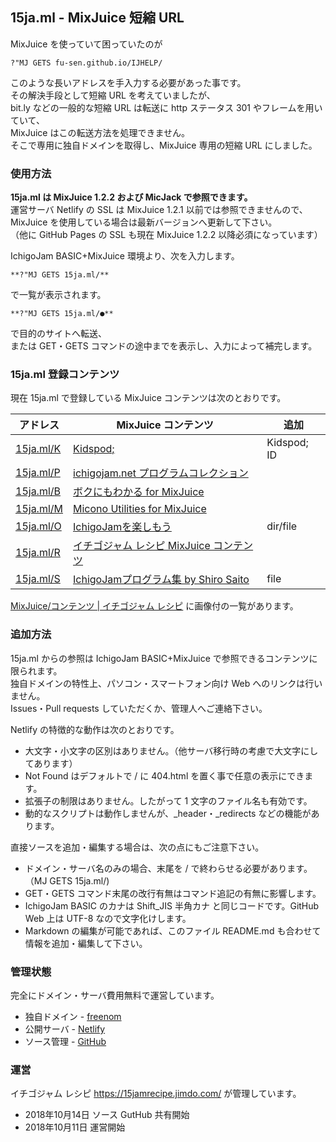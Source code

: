 ## 15ja.ml - MixJuice 短縮 URL

MixJuice を使っていて困っていたのが

    ?"MJ GETS fu-sen.github.io/IJHELP/


このような長いアドレスを手入力する必要があった事です。<br>
その解決手段として短縮 URL を考えていましたが、<br>
bit.ly などの一般的な短縮 URL は転送に http ステータス 301 やフレームを用いていて、<br>
MixJuice はこの転送方法を処理できません。<br>
そこで専用に独自ドメインを取得し、MixJuice 専用の短縮 URL にしました。

### 使用方法

**15ja.ml は MixJuice 1.2.2 および MicJack で参照できます。**<br>
運営サーバ Netlify の SSL は MixJuice 1.2.1 以前では参照できませんので、<br>
MixJuice を使用している場合は最新バージョンへ更新して下さい。<br>
（他に GitHub Pages の SSL も現在 MixJuice 1.2.2 以降必須になっています）

IchigoJam BASIC+MixJuice 環境より、次を入力します。

    **?"MJ GETS 15ja.ml/**


で一覧が表示されます。

    **?"MJ GETS 15ja.ml/●**

で目的のサイトへ転送、<br>
または GET・GETS コマンドの途中までを表示し、入力によって補完します。

### 15ja.ml 登録コンテンツ

現在 15ja.ml で登録している MixJuice コンテンツは次のとおりです。

|アドレス|MixJuice コンテンツ|追加|
----|----|----
|<a href="https://github.com/fu-sen/15ja.ml/blob/master/K">15ja.ml/K</a>|<a href="http://kidspod.club/">Kidspod;</a>|Kidspod; ID|
|<a href="https://github.com/fu-sen/15ja.ml/blob/master/P">15ja.ml/P</a>|<a href="https://www.facebook.com/groups/ichigojam/permalink/718281468311609/" target="_blank">ichigojam.net プログラムコレクション</a>| |
|<a href="https://github.com/fu-sen/15ja.ml/blob/master/B">15ja.ml/B</a>|<a href="https://blogs.yahoo.co.jp/bokunimowakaru/55369582.html" target="_blank">ボクにもわかる for MixJuice</a>| |
|<a href="https://github.com/fu-sen/15ja.ml/blob/master/M">15ja.ml/M</a>|<a href="http://ijutilities.micutil.com/" target="_blank">Micono Utilities for MixJuice</a>| |
|<a href="https://github.com/fu-sen/15ja.ml/blob/master/O">15ja.ml/O</a>|<a href="http://www.openspc2.org/reibun/IchigoJam/" target="_blank">IchigoJamを楽しもう</a>|dir/file|
|<a href="https://github.com/fu-sen/15ja.ml/blob/master/R">15ja.ml/R</a>|<a href="https://15jamrecipe.jimdo.com/" target="_blank">イチゴジャム レシピ MixJuice コンテンツ</a>| |
|<a href="https://github.com/fu-sen/15ja.ml/blob/master/S">15ja.ml/S</a>|<a href="http://comich.net/ichigojam/" target="_blank">IchigoJamプログラム集 by Shiro Saito</a>|file|

<a href="https://15jamrecipe.jimdo.com/mixjuice/%E3%82%B3%E3%83%B3%E3%83%86%E3%83%B3%E3%83%84/" target="_blank">MixJuice/コンテンツ | イチゴジャム レシピ</a> に画像付の一覧があります。

### 追加方法

15ja.ml からの参照は IchigoJam BASIC+MixJuice で参照できるコンテンツに限られます。<br>
独自ドメインの特性上、パソコン・スマートフォン向け Web へのリンクは行いません。<br>
Issues・Pull requests していただくか、管理人へご連絡下さい。

Netlify の特徴的な動作は次のとおりです。

* 大文字・小文字の区別はありません。（他サーバ移行時の考慮で大文字にしてあります）
* Not Found はデフォルトで / に 404.html を置く事で任意の表示にできます。
* 拡張子の制限はありません。したがって 1 文字のファイル名も有効です。
* 動的なスクリプトは動作しませんが、_header・_redirects などの機能があります。

直接ソースを追加・編集する場合は、次の点にもご注意下さい。

* ドメイン・サーバ名のみの場合、末尾を / で終わらせる必要があります。（MJ GETS 15ja.ml/)
* GET・GETS コマンド末尾の改行有無はコマンド追記の有無に影響します。
* IchigoJam BASIC のカナは Shift_JIS 半角カナ と同じコードです。GitHub Web 上は UTF-8 なので文字化けします。
* Markdown の編集が可能であれば、このファイル README.md も合わせて情報を追加・編集して下さい。

### 管理状態

完全にドメイン・サーバ費用無料で運営しています。

* 独自ドメイン - <a href="https://www.freenom.com/" target="_blank">freenom</a>
* 公開サーバ - <a href="https://www.netlify.com/" target="_blank">Netlify</a>
* ソース管理 - <a href="https://github.com/" target="_blank">GitHub</a>

### 運営

イチゴジャム レシピ https://15jamrecipe.jimdo.com/ が管理しています。

* 2018年10月14日 ソース GutHub 共有開始
* 2018年10月11日 運営開始
